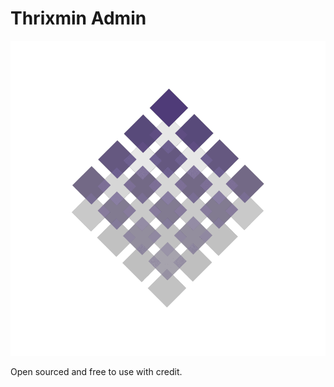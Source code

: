 # Thrixmin Admin
![](https://raw.githubusercontent.com/0zBug/Thrixmin/main/Assets/Logo.png)

Open sourced and free to use with credit.
